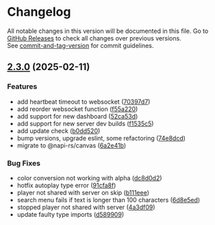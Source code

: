 # Changelog

All notable changes in this version will be documented in this file. Go to [GitHub Releases](https://github.com/MeridianGH/kalliope/releases) to check all changes over previous versions.\
See [commit-and-tag-version](https://github.com/absolute-version/commit-and-tag-version) for commit guidelines.
## [2.3.0](https://github.com/MeridianGH/Kalliope/compare/2.2.0...2.3.0) (2025-02-11)


### Features

* add heartbeat timeout to websocket ([70397d7](https://github.com/MeridianGH/Kalliope/commit/70397d71d4e13309507cf4e73289180fb17b95b6))
* add reorder websocket function ([f55a220](https://github.com/MeridianGH/Kalliope/commit/f55a220b87ecd889fc0768ab03b96016133344a2))
* add support for new dashboard ([52ca53d](https://github.com/MeridianGH/Kalliope/commit/52ca53d6b018d6478c367f83eb5bf716c01fc052))
* add support for new server dev builds ([f1535c5](https://github.com/MeridianGH/Kalliope/commit/f1535c566f7977dc06ba7064c67f8ec6d11e71ac))
* add update check ([b0dd520](https://github.com/MeridianGH/Kalliope/commit/b0dd520927ca327da02d1e9585f465e6bda5f456))
* bump versions, upgrade eslint, some refactoring ([74e8dcd](https://github.com/MeridianGH/Kalliope/commit/74e8dcd8c21eb5bfb494c83339606ad79f9b28bf))
* migrate to @napi-rs/canvas ([6a2e41b](https://github.com/MeridianGH/Kalliope/commit/6a2e41b128bb69c5817bdf80dae48c4fbd949ba8))


### Bug Fixes

* color conversion not working with alpha ([dc8d0d2](https://github.com/MeridianGH/Kalliope/commit/dc8d0d21f6c2bc91d020e76fa24d1097dc1276a8))
* hotfix autoplay type error ([91cfa8f](https://github.com/MeridianGH/Kalliope/commit/91cfa8f2f3348c89826bca9c4b65bd6c060cbc39))
* player not shared with server on skip ([b111eee](https://github.com/MeridianGH/Kalliope/commit/b111eee5a828526df798c1a8f4c86c80221878f5))
* search menu fails if text is longer than 100 characters ([6d8e5ed](https://github.com/MeridianGH/Kalliope/commit/6d8e5edebb42c8a9d4828686a5ad58abbbfc3e3c))
* stopped player not shared with server ([4a3df09](https://github.com/MeridianGH/Kalliope/commit/4a3df09754f726d02ab9e47924540f17ecc5b7e2))
* update faulty type imports ([d589909](https://github.com/MeridianGH/Kalliope/commit/d5899099bd7cc0a3cb053a876276f3be30c3ce93))
